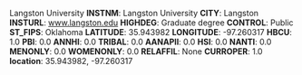 
Langston University
**INSTNM**: Langston University 
**CITY**: Langston 
**INSTURL**: www.langston.edu 
**HIGHDEG**: Graduate degree 
**CONTROL**: Public 
**ST_FIPS**: Oklahoma 
**LATITUDE**: 35.943982 
**LONGITUDE**: -97.260317 
**HBCU**: 1.0 
**PBI**: 0.0 
**ANNHI**: 0.0 
**TRIBAL**: 0.0 
**AANAPII**: 0.0 
**HSI**: 0.0 
**NANTI**: 0.0 
**MENONLY**: 0.0 
**WOMENONLY**: 0.0 
**RELAFFIL**: None 
**CURROPER**: 1.0 
**location**: 35.943982, -97.260317 